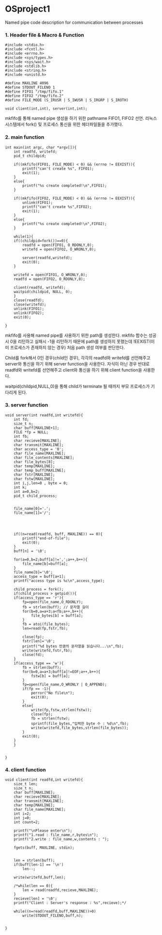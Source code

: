 # OSproject1

Named pipe code description for communication between processes

### 1. Header file & Macro & Function
```
#include <stdio.h>
#include <fcntl.h>
#include <errno.h>
#include <sys/types.h>
#include <sys/wait.h>
#include <stdlib.h>
#include <string.h>
#include <unistd.h>

#define MAXLINE 4096
#define STDOUT_FILENO 1
#define FIFO1 "/tmp/fifo.1"
#define FIFO2 "/tmp/fifo.2"
#define FILE_MODE (S_IRUSR | S_IWUSR | S_IRGRP | S_IROTH)

void client(int,int), server(int,int);
```
mkfifo를 통해 named pipe 생성을 하기 위한 pathname FIFO1, FIFO2 선언. 리눅스 시스템에서 fork() 및 프로세스 통신을 위한 헤더파일들을 추가했다.

### 2. main function
```
int main(int argc, char *argv[]){
	int readfd, writefd;
	pid_t childpid;
	
	if((mkfifo(FIFO1, FILE_MODE) < 0) && (errno != EEXIST)){
		printf("can't create %s", FIFO1);
		exit(1);
	}
	else{
		printf("%s create completed!\n",FIFO1);
	}

	if((mkfifo(FIFO2, FILE_MODE) < 0) && (errno != EEXIST)){
		unlink(FIFO1);
		printf("can't create %s",FIFO2);
		exit(1);
	}
	else{
		printf("%s create completed!\n",FIFO2);
	}

	while(1){
	if((childpid=fork())==0){
		readfd = open(FIFO1, O_RDONLY,0);
		writefd = open(FIFO2, O_WRONLY,0);

		server(readfd,writefd);
		exit(0);
	}

	writefd = open(FIFO1, O_WRONLY,0);
	readfd = open(FIFO2, O_RDONLY,0);

	client(readfd, writefd);
	waitpid(childpid, NULL, 0);
	}
	close(readfd);
	close(writefd);
	unlink(FIFO1);
	unlink(FIFO2);
	exit(0);
	
}
```
mkfifo를 사용해 named pipe를 사용하기 위한 path를 생성한다. mkfifo 함수는 성공시 0을 리턴하고 실패시 -1을 리턴하기 때문에 path를 생성하지 못했는데 !EEXIST(이미 프로세스가 존재하지 않는 경우) 처음 path 생성 여부를 판단한다.

Child를 fork해서 0인 경우(child인 경우), 각각의 readfd와 writefd를 선언해주고 server와 통신을 하기 위해 server function을 사용한다. 자식이 아닌 경우 반대로 readfd와 writefd를 선언해주고 client와 통신을 하기 위해 client function을 사용한다.

waitpid(childpid,NULL,0)을 통해 child가 terminate 될 때까지 부모 프로세스가 기다리게 된다.

### 3. server function
```
void server(int readfd,int writefd){
	int fd;
	size_t n;
	char buff[MAXLINE+1];
	FILE *fp = NULL;
	int fb;
	char recieve[MAXLINE];
	char transmit[MAXLINE];
	char access_type = '0';
	char file_name[MAXLINE];
	char file_contents[MAXLINE];
	char file_bytes[8];
	char temp[MAXLINE];
	char temp_buff[MAXLINE];
	char fstr[MAXLINE];
	char fstw[MAXLINE];
	int i,j,len=0 , byte = 0;
	int k;
	int a=0,b=2;
	pid_t child_process;
	

	file_name[0]='.';
	file_name[1]='/';
	
	

	
	if((n=read(readfd, buff, MAXLINE)) == 0){
		printf("end-of-file");
		exit(0);
	}
	buff[n] = '\0';
	
	for(a=0,b=2;buff[a]!=',';a++,b++){
		file_name[b]=buff[a];
	}
	file_name[b]='\0';
	access_type = buff[a+1];
	printf("access type is %c\n",access_type);
	
	child_process = fork();
	if(child_process > getpid()){
	if(access_type == 'r'){
		fp=open(file_name,O_RDONLY);
		fb = strlen(buff); // 문자열 길이
		for(b=0,a=a+3;a<fb;a++,b++){
			file_bytes[b] = buff[a];
		}
		fb = atoi(file_bytes);
		len=read(fp,fstr,fb);
		
		close(fp);
		fstr[len]='\0';
		printf("%d bytes 만큼의 문자열을 읽습니다...\n",fb);
		write(writefd,fstr,fb);
		close(fd);
	}
	if(access_type == 'w'){
		fb = strlen(buff);
		for(b=0,a=a+3;buff[a]!=EOF;a++,b++){
			fstw[b] = buff[a];
		}
		fp=open(file_name,O_WRONLY | O_APPEND);
		if(fp == -1){
			perror("No file\n");
			exit(0);
		}
		else{
			write(fp,fstw,strlen(fstw));
			close(fp);
			fb = strlen(fstw);
			sprintf(file_bytes,"입력한 byte 수 : %d\n",fb);
			write(writefd,file_bytes,strlen(file_bytes));
		}
		exit(0);
	}
	}


}
```
### 4. client function
```
void client(int readfd,int writefd){
	size_t len;
	size_t n;
	char buff[MAXLINE];
	char recieve[MAXLINE];
	char transmit[MAXLINE];
	char temp[MAXLINE];
	char file_name[MAXLINE];
	int i=2;
	int j=0;
	int count=2;
	
	printf("\nPlease enter\n");
	printf("1.read : file_name,r,bytes\n");
	printf("2.write : file_name,w,contents : ");

	fgets(buff, MAXLINE, stdin);

	
	len = strlen(buff);
	if(buff[len-1] == '\n')
		len--;

	write(writefd,buff,len);
	
	/*while(len == 0){
		len = read(readfd,recieve,MAXLINE);
	}
	recieve[len] = '\0';
	printf("Client : Server's response : %s",recieve);*/

	while((n=read(readfd,buff,MAXLINE))>0)
		write(STDOUT_FILENO,buff,n);
	
	
}
```
